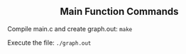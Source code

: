 ## <div align="center">Main Function Commands</div>

Compile main.c and create graph.out: `make`

Execute the file: `./graph.out`
